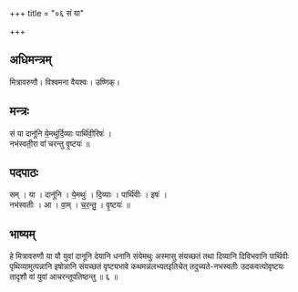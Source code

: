 +++
title = "०६ सं या"

+++
## अधिमन्त्रम्
मित्रावरुणौ। विश्वमना वैयश्वः। उष्णिक्।

## मन्त्रः
सं या दानू॑नि ये॒मथु॑र्दि॒व्याः पार्थि॑वी॒रिषः॑ ।  
नभ॑स्वती॒रा वां॑ चरन्तु वृ॒ष्टयः॑ ॥

## पदपाठः
सम् । या । दानू॑नि । ये॒मथुः॑ । दि॒व्याः । पार्थि॑वीः । इषः॑ ।  
नभ॑स्वतीः । आ । वा॒म् । च॒र॒न्तु॒ । वृ॒ष्टयः॑ ॥

## भाष्यम्
हे मित्रावरुणौ या यौ युवां दानूनि देयानि धनानि संयेमथुः अस्मासु संयच्छतं तथा दिव्यानि दिविभवानि पार्थिवीः पृथिव्यामुत्पन्नानि इषोन्नानि संयच्छतं वृष्ट्यभावे कथमन्नंलभ्यतइतिचेत् तदुच्यते-नभस्वतीः उदकवत्योवृष्टयः तादृशौ वां युवां आचरन्तूपतिष्ठन्तु ॥ ६ ॥